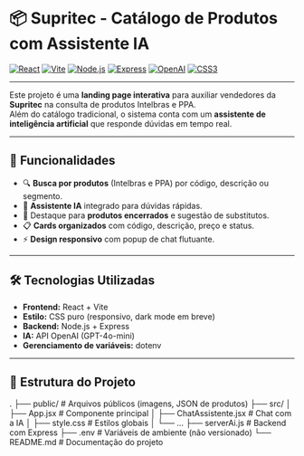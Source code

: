 # 📦 Supritec - Catálogo de Produtos com Assistente IA

[![React](https://img.shields.io/badge/React-20232A?style=for-the-badge&logo=react&logoColor=61DAFB)](https://react.dev/)
[![Vite](https://img.shields.io/badge/Vite-646CFF?style=for-the-badge&logo=vite&logoColor=FFD62E)](https://vitejs.dev/)
[![Node.js](https://img.shields.io/badge/Node.js-339933?style=for-the-badge&logo=node.js&logoColor=white)](https://nodejs.org/)
[![Express](https://img.shields.io/badge/Express-000000?style=for-the-badge&logo=express&logoColor=white)](https://expressjs.com/)
[![OpenAI](https://img.shields.io/badge/OpenAI-412991?style=for-the-badge&logo=openai&logoColor=white)](https://openai.com/)
[![CSS3](https://img.shields.io/badge/CSS3-1572B6?style=for-the-badge&logo=css3&logoColor=white)](https://developer.mozilla.org/docs/Web/CSS)

---

Este projeto é uma **landing page interativa** para auxiliar vendedores da **Supritec** na consulta de produtos Intelbras e PPA.  
Além do catálogo tradicional, o sistema conta com um **assistente de inteligência artificial** que responde dúvidas em tempo real.

---

## 🚀 Funcionalidades
- 🔍 **Busca por produtos** (Intelbras e PPA) por código, descrição ou segmento.  
- 💬 **Assistente IA** integrado para dúvidas rápidas.  
- 🛑 Destaque para **produtos encerrados** e sugestão de substitutos.  
- 📋 **Cards organizados** com código, descrição, preço e status.  
- ⚡ **Design responsivo** com popup de chat flutuante.  

---

## 🛠️ Tecnologias Utilizadas
- **Frontend:** React + Vite  
- **Estilo:** CSS puro (responsivo, dark mode em breve)  
- **Backend:** Node.js + Express  
- **IA:** API OpenAI (GPT-4o-mini)  
- **Gerenciamento de variáveis:** dotenv  

---

## 📂 Estrutura do Projeto

.
├── public/ # Arquivos públicos (imagens, JSON de produtos)
├── src/
│ ├── App.jsx # Componente principal
│ ├── ChatAssistente.jsx # Chat com a IA
│ ├── style.css # Estilos globais
│ └── ...
├── serverAi.js # Backend com Express
├── .env # Variáveis de ambiente (não versionado)
└── README.md # Documentação do projeto


